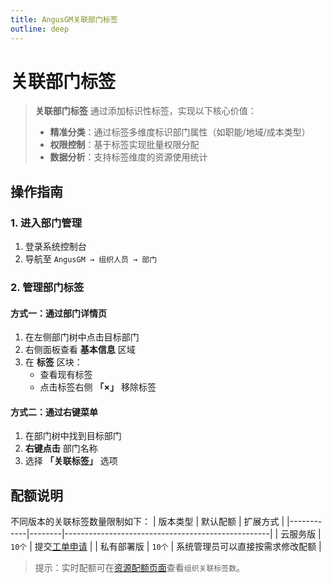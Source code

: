 ```yaml
---
title: AngusGM关联部门标签
outline: deep
---
```


# 关联部门标签

> **关联部门标签** 通过添加标识性标签，实现以下核心价值：
> - **精准分类**：通过标签多维度标识部门属性（如职能/地域/成本类型）
> - **权限控制**：基于标签实现批量权限分配
> - **数据分析**：支持标签维度的资源使用统计

## 操作指南

### 1. 进入部门管理
1. 登录系统控制台
2. 导航至 `AngusGM → 组织人员 → 部门`

### 2. 管理部门标签

#### 方式一：通过部门详情页
1. 在左侧部门树中点击目标部门
2. 右侧面板查看 **基本信息** 区域
3. 在 **标签** 区块：
    - 查看现有标签
    - 点击标签右侧 **「×」** 移除标签

#### 方式二：通过右键菜单
1. 在部门树中找到目标部门
2. **右键点击** 部门名称
3. 选择 **「关联标签」** 选项

## 配额说明

不同版本的关联标签数量限制如下：
| 版本类型   | 默认配额   | 扩展方式                                              |
|------------|--------|---------------------------------------------------|
| 云服务版   | `10个` | 提交[工单申请](https://wo.xcan.cloud/workorders/create) |
| 私有部署版 | `10个` | 系统管理员可以直接按需求修改配额                                 |

> 提示：实时配额可在[资源配额页面](../../introduction/quotas)查看`组织关联标签数`。